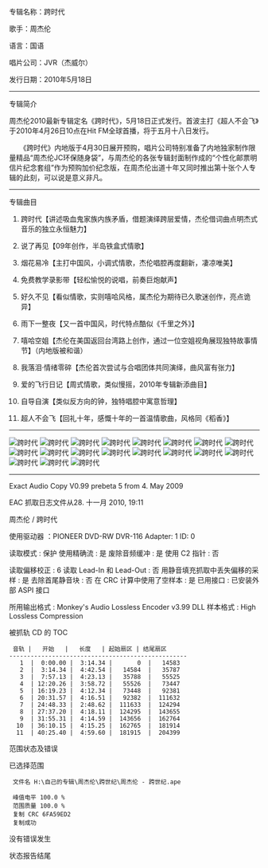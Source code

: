 
专辑名称：跨时代 

歌手：周杰伦

语言：国语 

唱片公司：JVR（杰威尔） 

发行日期：2010年5月18日

------------
专辑简介　　

周杰伦2010最新专辑定名《跨时代》，5月18日正式发行。首波主打《超人不会飞》于2010年4月26日10点在Hit FM全球首播，将于五月十八日发行。 

　　《跨时代》内地版于4月30日展开预购，唱片公司特别准备了内地独家制作限量精品“周杰伦JC环保随身袋”，与周杰伦的各张专辑封面制作成的“个性化邮票明信片纪念套组”作为预购加价纪念版，在周杰伦出道十年又同时推出第十张个人专辑的此刻，可以说是意义非凡。　 

------------
专辑曲目

01. 跨时代【讲述吸血鬼家族内族矛盾，借题演绎跨层爱情，杰伦借词曲点明杰式音乐的独立永恒魅力】 

02. 说了再见【09年创作，半岛铁盒式情歌】 

03. 烟花易冷【主打中国风，小调式情歌，杰伦唱腔再度翻新，凄凉唯美】 

04. 免费教学录影带【轻松愉悦的说唱，前奏巨炮献声】 

05. 好久不见【看似情歌，实则嘻哈风格，属杰伦为期待已久歌迷创作，亮点诡异】 

06. 雨下一整夜【又一首中国风，时代特点酷似《千里之外》】 

07. 嘻哈空姐【杰伦在美国返回台湾路上创作，通过一位空姐视角展现独特故事情节】（内地版被和谐） 

08. 我落泪·情绪零碎【杰伦首次尝试与合唱团体共同演绎，曲风富有张力】 

09. 爱的飞行日记【周式情歌，类似慢摇，2010年专辑新添曲目】 

10. 自导自演【类似反方向的钟，独特唱腔中寓意哲理】 

11. 超人不会飞【回礼十年，感慨十年的一首温情歌曲，风格同《稻香》】

------------
![跨时代]( https://www.nsaimg.com/2020/04/18/d081b23465101.jpg  "跨时代的介绍")
![跨时代]( https://www.nsaimg.com/2020/04/18/59912a8323286.jpg  "跨时代的介绍")
![跨时代]( https://www.nsaimg.com/2020/04/18/c13c8054237a0.jpg  "跨时代的介绍")
![跨时代]( https://www.nsaimg.com/2020/04/18/3ef936c6915bc.jpg  "跨时代的介绍")
![跨时代]( https://www.nsaimg.com/2020/04/18/1408854b151b3.jpg  "跨时代的介绍")
![跨时代]( https://www.nsaimg.com/2020/04/18/9d144295bddc5.jpg  "跨时代的介绍")
![跨时代]( https://www.nsaimg.com/2020/04/18/97ae1c7e4419e.jpg  "跨时代的介绍")
![跨时代]( https://www.nsaimg.com/2020/04/18/589e164292779.jpg  "跨时代的介绍")
![跨时代]( https://www.nsaimg.com/2020/04/18/2ee1a518a3401.jpg  "跨时代的介绍")
![跨时代]( https://www.nsaimg.com/2020/04/18/23144fb0a6278.jpg  "跨时代的介绍")
![跨时代]( https://www.nsaimg.com/2020/04/18/38230020e4a16.jpg  "跨时代的介绍")
![跨时代]( https://www.nsaimg.com/2020/04/18/6047a8ebc7b5e.jpg  "跨时代的介绍")
![跨时代]( https://www.nsaimg.com/2020/04/18/39d5d33c30d6d.jpg  "跨时代的介绍")
![跨时代]( https://www.nsaimg.com/2020/04/18/eb9f8810f7db2.jpg  "跨时代的介绍")
![跨时代]( https://www.nsaimg.com/2020/04/18/815e4d4ed43ba.jpg  "跨时代的介绍")
![跨时代]( https://www.nsaimg.com/2020/04/18/b93fb90e9ccf7.jpg  "跨时代的介绍")
![跨时代]( https://www.nsaimg.com/2020/04/18/7ef8444ed0c34.jpg  "跨时代的介绍")
![跨时代]( https://www.nsaimg.com/2020/04/18/7bd281e0277e6.jpg  "跨时代的介绍")
![跨时代]( https://www.nsaimg.com/2020/04/18/d56d49e7f72bd.jpg  "跨时代的介绍")

------------
Exact Audio Copy V0.99 prebeta 5 from 4. May 2009

EAC 抓取日志文件从28. 十一月 2010, 19:11

周杰伦 / 跨时代

使用驱动器  ：PIONEER DVD-RW  DVR-116   Adapter: 1  ID: 0

读取模式     : 保护
使用精确流   : 是
废除音频缓冲 : 是
使用 C2 指针 : 否

读取偏移校正                   : 6
读取 Lead-In 和 Lead-Out       : 否
用静音填充抓取中丢失偏移的采样 : 是
去除首尾静音块                 : 否
在 CRC 计算中使用了空样本      : 是
已用接口                       : 已安装外部 ASPI 接口

所用输出格式 : Monkey's Audio Lossless Encoder v3.99 DLL
样本格式     : High Lossless Compression


被抓轨 CD 的 TOC

     音轨 |   开始   |   长度   | 起始扇区 | 结尾扇区 
    --------------------------------------------------
       1  |  0:00.00 |  3:14.34 |       0  |   14583  
       2  |  3:14.34 |  4:42.54 |   14584  |   35787  
       3  |  7:57.13 |  4:23.13 |   35788  |   55525  
       4  | 12:20.26 |  3:58.72 |   55526  |   73447  
       5  | 16:19.23 |  4:12.34 |   73448  |   92381  
       6  | 20:31.57 |  4:16.51 |   92382  |  111632  
       7  | 24:48.33 |  2:48.62 |  111633  |  124294  
       8  | 27:37.20 |  4:18.11 |  124295  |  143655  
       9  | 31:55.31 |  4:14.59 |  143656  |  162764  
      10  | 36:10.15 |  4:15.25 |  162765  |  181914  
      11  | 40:25.40 |  4:59.60 |  181915  |  204399  


范围状态及错误

已选择范围

     文件名 H:\自己的专辑\周杰伦\跨世纪\周杰伦 - 跨世纪.ape

     峰值电平 100.0 %
     范围质量 100.0 %
     复制 CRC 6FA59ED2
     复制成功

没有错误发生

状态报告结尾


